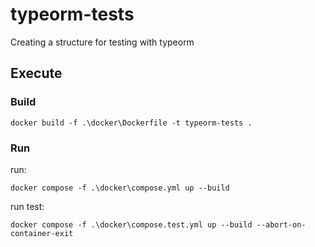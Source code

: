 # typeorm-tests

Creating a structure for testing with typeorm

## Execute

### Build

```
docker build -f .\docker\Dockerfile -t typeorm-tests .
```

### Run

run:

```
docker compose -f .\docker\compose.yml up --build
```

run test:

```
docker compose -f .\docker\compose.test.yml up --build --abort-on-container-exit
```
